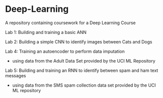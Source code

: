 # Deep-Learning
A repository containing coursework for a Deep Learning Course

Lab 1: Building and training a basic ANN 

Lab 2: Building a simple CNN to identify images between Cats and Dogs

Lab 4: Training an autoencoder to perform data imputation 
  - using data from the Adult Data Set provided by the UCI ML Repository

Lab 5: Building and training an RNN to identify between spam and ham text messages 
  - using data from the SMS spam collection data set provided by the UCI ML repository
